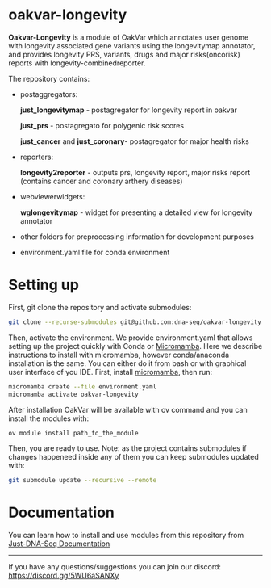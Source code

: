 # oakvar-longevity

**Oakvar-Longevity** is a module of OakVar which annotates user genome with longevity associated gene variants using the longevitymap annotator, and provides longevity PRS, variants, drugs and major risks(oncorisk) reports with longevity-combinedreporter.


The repository contains:
* postaggregators:

  **just_longevitymap** - postagregator for longevity report in oakvar
  
  **just_prs** -  postagregato for polygenic risk scores
  
  **just_cancer** and **just_coronary**-  postagregator for major health risks
* reporters:

  **longevity2reporter** - outputs prs, longevity report, major risks report (contains cancer and coronary arthery diseases)

* webviewerwidgets:

  **wglongevitymap** - widget for presenting a detailed view for longevity annotator

* other folders for preprocessing information for development purposes
* environment.yaml file for conda environment

# Setting up

First, git clone the repository and activate submodules:
```bash
git clone --recurse-submodules git@github.com:dna-seq/oakvar-longevity.git
```

Then, activate the environment. We provide environment.yaml that allows setting up the project quickly with Conda or [Micromamba](https://mamba.readthedocs.io/en/latest/user_guide/micromamba.html).
Here we describe instructions to install with micromamba, however conda/anaconda installation is the same.
You can either do it from bash or with graphical user interface of you IDE.
First, install [micromamba](https://mamba.readthedocs.io/en/latest/installation.html), then run:
```bash
micromamba create --file environment.yaml
micromamba activate oakvar-longevity
```
After installation OakVar will be available with ov command and you can install the modules with:
```bash
ov module install path_to_the_module
```

Then, you are ready to use.
Note: as the project contains submodules if changes happeneed inside any of them you can keep submodules updated with:
```bash
git submodule update --recursive --remote
```

# Documentation

You can learn how to install and use modules from this repository from [Just-DNA-Seq Documentation](https://just-dna-seq.readthedocs.io/en/oakvar/viewing-reports.html)

------------------
If you have any questions/suggestions you can join our discord: https://discord.gg/5WU6aSANXy
